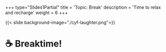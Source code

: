 +++
type="Slides1Partial"
title = 'Topic: Break'
description = 'Time to relax and recharge'
weight = 6
+++

{{< slide background-image="./cyf-laughter.png">}}

# ☕ Breaktime!
